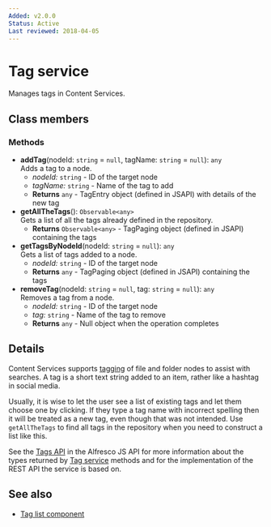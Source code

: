 ```yaml
---
Added: v2.0.0
Status: Active
Last reviewed: 2018-04-05
---
```


# Tag service

Manages tags in Content Services.

## Class members

### Methods

-   **addTag**(nodeId: `string` = `null`, tagName: `string` = `null`): `any`<br/>
    Adds a tag to a node.
    -   _nodeId:_ `string`  - ID of the target node
    -   _tagName:_ `string`  - Name of the tag to add
    -   **Returns** `any` - TagEntry object (defined in JSAPI) with details of the new tag
-   **getAllTheTags**(): `Observable<any>`<br/>
    Gets a list of all the tags already defined in the repository.
    -   **Returns** `Observable<any>` - TagPaging object (defined in JSAPI) containing the tags
-   **getTagsByNodeId**(nodeId: `string` = `null`): `any`<br/>
    Gets a list of tags added to a node.
    -   _nodeId:_ `string`  - ID of the target node
    -   **Returns** `any` - TagPaging object (defined in JSAPI) containing the tags
-   **removeTag**(nodeId: `string` = `null`, tag: `string` = `null`): `any`<br/>
    Removes a tag from a node.
    -   _nodeId:_ `string`  - ID of the target node
    -   _tag:_ `string`  - Name of the tag to remove
    -   **Returns** `any` - Null object when the operation completes

## Details

Content Services supports
[tagging](http://docs.alfresco.com/5.2/tasks/site-content-tag.html)
of file and folder nodes to assist with searches. A tag is a short
text string added to an item, rather like a hashtag in social media.

Usually, it is wise to let the user see a list of existing tags and let
them choose one by clicking. If they type a tag name with incorrect spelling
then it will be treated as a new tag, even though that was not intended.
Use `getAllTheTags` to find all tags in the repository when you need to
construct a list like this.

See the
[Tags API](https://github.com/Alfresco/alfresco-js-api/blob/master/src/alfresco-core-rest-api/docs/TagsApi.md)
in the Alfresco JS API for more information about the types returned by [Tag
service](../content-services/tag.service.md) methods and for the implementation of the REST API the service is
based on.

## See also

-   [Tag list component](tag-list.component.md)
